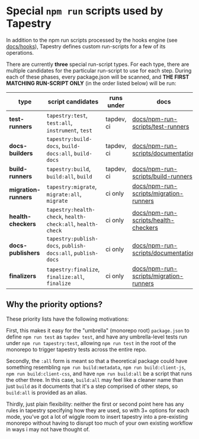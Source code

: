 # Special `npm run` scripts used by Tapestry

In addition to the npm run scripts processed by the hooks engine (see [docs/hooks](./hooks.md)),
Tapestry defines custom run-scripts for a few of its operations.

There are currently **three** special run-script types. For each type, there are multiple candidates
for the particular run-script to use for each step. During each of these phases, every package.json will
be scanned, and **THE FIRST MATCHING RUN-SCRIPT ONLY** (in the order listed below) will be run:

| type                  | script candidates                                           | runs under | docs                                                                               |
| --------------------- | ----------------------------------------------------------- | ---------- | --------------------------------------------------------------------------------- |
| **test-runners**      | `tapestry:test`, `test:all`, `instrument`, `test`           | tapdev, ci | [docs/npm-run-scripts/test-runners](./npm-run-scripts/test-runners.md)            |
| **docs-builders**     | `tapestry:build-docs`, `build-docs:all`, `build-docs`       | tapdev, ci | [docs/npm-run-scripts/documentation](./npm-run-scripts/documentation.md)          |
| **build-runners**     | `tapestry:build`, `build:all`, `build`                      | tapdev, ci | [docs/npm-run-scripts/build-runners](./npm-run-scripts/build-runners.md)          |
| **migration-runners** | `tapestry:migrate`, `migrate:all`, `migrate`                | ci only    | [docs/npm-run-scripts/migration-runners](./npm-run-scripts/migration-runners.md)  |
| **health-checkers**   | `tapestry:health-check`, `health-check:all`, `health-check` | ci only    | [docs/npm-run-scripts/health-checkers](./npm-run-scripts/health-checkers.md)      |
| **docs-publishers**   | `tapestry:publish-docs`, `publish-docs:all`, `publish-docs` | ci only    | [docs/npm-run-scripts/documentation](./npm-run-scripts/documentation.md)          |
| **finalizers**        | `tapestry:finalize`, `finalize:all`, `finalize`             | ci only    | [docs/npm-run-scripts/migration-runners](./npm-run-scripts/migration-runners.md)  |

## Why the priority options?

These priority lists have the following motivations:

First, this makes it easy for the "umbrella" (monorepo root) `package.json` to define `npm run test` as `tapdev test`, and have any umbrella-level tests run under `npm run tapestry:test`, allowing `npm run test` in the root of the monorepo to trigger tapestry tests across the entire repo.

Secondly, the `:all` form is meant so that a theoretical package could have something resembling `npm run build:metadata`, `npm run build:client-js`, `npm run build:client-css`, and have `npm run build:all` be a script that runs the other three. In this case, `build:all` may feel like a cleaner name than just `build` as it documents that it's a step comprised of other steps, so `build:all` is provided as an alias.

Thirdly, just plain flexibility: neither the first or second point here has any rules in tapestry specifying how they are used, so with 3+ options for each mode, you've got a lot of wiggle room to insert tapestry into a pre-existing monorepo without having to disrupt too much of your own existing workflow in ways i may not have thought of.
